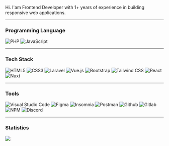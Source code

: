Hi. I'am Frontend Developer with 1+ years of experience in building responsive web applications. 
___
### Programming Language
![PHP](https://img.shields.io/badge/-PHP-000?&logo=PHP)
![JavaScript](https://img.shields.io/badge/-JavaScript-000?&logo=JavaScript)

___
### Tech Stack
![HTML5](https://img.shields.io/static/v1?style=for-the-badge&message=HTML5&color=E34F26&logo=HTML5&logoColor=FFFFFF&label=)
![CSS3](https://img.shields.io/static/v1?style=for-the-badge&message=CSS3&color=1572B6&logo=CSS3&logoColor=FFFFFF&label=)
![Laravel](https://img.shields.io/static/v1?style=for-the-badge&message=Laravel&color=FF2D20&logo=Laravel&logoColor=FFFFFF&label=)
![Vue.js](https://img.shields.io/static/v1?style=for-the-badge&message=Vue.js&color=222222&logo=Vue.js&logoColor=4FC08D&label=)
![Bootstrap](https://img.shields.io/static/v1?style=for-the-badge&message=Bootstrap&color=7952B3&logo=Bootstrap&logoColor=FFFFFF&label=)
![Tailwind CSS](https://img.shields.io/static/v1?style=for-the-badge&message=Tailwind+CSS&color=222222&logo=Tailwind+CSS&logoColor=06B6D4&label=)
![React](https://img.shields.io/static/v1?style=for-the-badge&message=React&color=222222&logo=React&logoColor=61DAFB&label=)
![Nuxt](https://img.shields.io/static/v1?style=for-the-badge&message=nuxt&color=49768e&logo=nuxt.js&logoColor=00DC82&label=)

___
### Tools
![Visual Studio Code](https://img.shields.io/badge/-Visual%20Studio%20Code-000?&logo=Visualstudio)
![Figma](https://img.shields.io/badge/-Figma-000?&logo=figma)
![Insomnia](https://img.shields.io/badge/-Insomnia-000?&logo=insomnia)
![Postman](https://img.shields.io/badge/-Postman-000?&logo=postman)
![Github](https://img.shields.io/badge/-Github-000?&logo=github)
![Gitlab](https://img.shields.io/badge/-Gitlab-000?&logo=gitlab)
![NPM](https://img.shields.io/badge/-npm-000?&logo=npm)
![Discord](https://img.shields.io/badge/-Discord-000?&logo=discord)

___
### Statistics
![](https://github-profile-summary-cards.vercel.app/api/cards/profile-details?username=bayuaji08&theme=github_dark)
